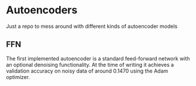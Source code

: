 # Autoencoders
Just a repo to mess around with different kinds of autoencoder models

## FFN 
The first implemented autoencoder is a standard feed-forward network with an 
optional denoising functionality. 
At the time of writing it achieves a validation accuracy on noisy data of around
0.1470 using the Adam optimizer.    